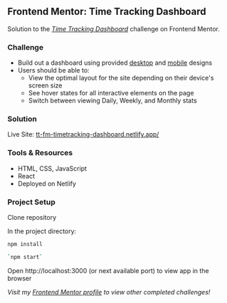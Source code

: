 ## Frontend Mentor: Time Tracking Dashboard

Solution to the _[Time Tracking Dashboard](https://www.frontendmentor.io/challenges/time-tracking-dashboard-UIQ7167Jw/hub)_ challenge on Frontend Mentor.

### Challenge

- Build out a dashboard using provided [desktop](/archive/fem-assets/design/desktop-design.jpg) and [mobile](/archive/fem-assets/design/mobile-design.jpg) designs
- Users should be able to:
  - View the optimal layout for the site depending on their device's screen size
  - See hover states for all interactive elements on the page
  - Switch between viewing Daily, Weekly, and Monthly stats

### Solution

Live Site: [tt-fm-timetracking-dashboard.netlify.app/](https://tt-fm-timetracking-dashboard.netlify.app/)

### Tools & Resources

- HTML, CSS, JavaScript
- React
- Deployed on Netlify

### Project Setup

Clone repository

In the project directory:

```sh
npm install
```

```sh
`npm start`
```

Open http://localhost:3000 (or next available port) to view app in the browser

_Visit my [Frontend Mentor profile](https://www.frontendmentor.io/profile/tinuola) to view other completed challenges!_

